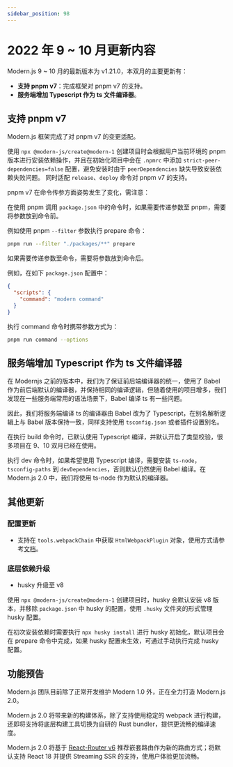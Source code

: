 ```yaml
---
sidebar_position: 98
---
```


# 2022 年 9 ~ 10 月更新内容

Modern.js 9 ~ 10 月的最新版本为 v1.21.0，本双月的主要更新有：

- **支持 pnpm v7**：完成框架对 pnpm v7 的支持。
- **服务端增加 Typescript 作为 ts 文件编译器**。

## 支持 pnpm v7

Modern.js 框架完成了对 pnpm v7 的变更适配。

使用 `npx @modern-js/create@modern-1` 创建项目时会根据用户当前环境的 pnpm 版本进行安装依赖操作，并且在初始化项目中会在 `.npmrc` 中添加
`strict-peer-dependencies=false` 配置，避免安装时由于 `peerDependencies` 缺失导致安装依赖失败问题。
同时适配 `release`、`deploy` 命令对 pnpm v7 的支持。

pnpm v7 在命令传参方面姿势发生了变化，需注意：

在使用 pnpm 调用 `package.json` 中的命令时，如果需要传递参数至 pnpm，需要将参数放到命令前。

例如使用 pnpm `--filter` 参数执行 prepare 命令：

```bash
pnpm run --filter "./packages/**" prepare
```

如果需要传递参数至命令，需要将参数放到命令后。

例如，在如下 `package.json` 配置中：

```json
{
  "scripts": {
    "command": "modern command"
  }
}
```

执行 command 命令时携带参数方式为：

```bash
pnpm run command --options
```

## 服务端增加 Typescript 作为 ts 文件编译器

在 Modernjs 之前的版本中，我们为了保证前后端编译器的统一，使用了 Babel 作为前后端默认的编译器，并保持相同的编译逻辑，但随着使用的项目增多，我们发现在一些服务端常用的语法场景下，Babel 编译 ts 有一些问题。

因此，我们将服务端编译 ts 的编译器由 Babel 改为了 Typescript，在别名解析逻辑上与 Babel 版本保持一致，同样支持使用 `tsconfig.json` 或者插件设置别名。

在执行 build 命令时，已默认使用 Typescript 编译，并默认开启了类型校验，很多项目在 9、10 双月已经在使用。

执行 dev 命令时，如果希望使用 Typescript 编译，需要安装 `ts-node`，`tsconfig-paths` 到 `devDependencies`，否则默认仍然使用 Babel 编译。在 Modern.js 2.0 中，我们将使用 ts-node 作为默认的编译器。

## 其他更新

### 配置更新

- 支持在 `tools.webpackChain` 中获取 `HtmlWebpackPlugin` 对象，使用方式请参考[文档](https://modernjs.dev/v1/docs/apis/app/config/tools/webpack-chain#htmlwebpackplugin)。

### 底层依赖升级

- husky 升级至 v8

使用 `npx @modern-js/create@modern-1` 创建项目时，husky 会默认安装 v8 版本，并移除 `package.json` 中 husky 的配置，使用 `.husky` 文件夹的形式管理 husky 配置。

在初次安装依赖时需要执行 `npx husky install` 进行 husky 初始化，默认项目会在 prepare 命令中完成，如果 husky 配置未生效，可通过手动执行完成 husky 配置。

## 功能预告

Modern.js 团队目前除了正常开发维护 Modern 1.0 外，正在全力打造 Modern.js 2.0。

Modern.js 2.0 将带来新的构建体系，除了支持使用稳定的 webpack 进行构建，还即将支持将底层构建工具切换为自研的 Rust bundler，提供更流畅的编译速度。

Modern.js 2.0 将基于 [React-Router v6](https://reactrouter.com) 推荐嵌套路由作为新的路由方式；将默认支持 React 18 并提供 Streaming SSR 的支持，使用户体验更加流畅。
